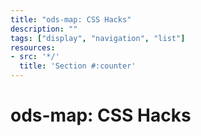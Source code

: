 ```yaml
---
title: "ods-map: CSS Hacks"
description: ""
tags: ["display", "navigation", "list"]
resources:
- src: '*/'
  title: 'Section #:counter'
---
```


# ods-map: CSS Hacks
